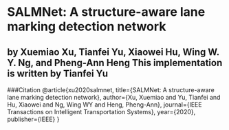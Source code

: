SALMNet: A structure-aware lane marking detection network
======
by Xuemiao Xu, Tianfei Yu, Xiaowei Hu, Wing W. Y. Ng, and Pheng-Ann Heng
This implementation is written by Tianfei Yu
------
###Citation
@article{xu2020salmnet,
  title={SALMNet: A structure-aware lane marking detection network},
  author={Xu, Xuemiao and Yu, Tianfei and Hu, Xiaowei and Ng, Wing WY and Heng, Pheng-Ann},
  journal={IEEE Transactions on Intelligent Transportation Systems},
  year={2020},
  publisher={IEEE}
}
